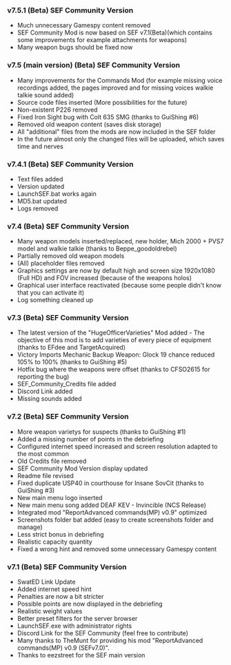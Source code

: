 ### v7.5.1 (Beta) SEF Community Version
- Much unnecessary Gamespy content removed
- SEF Community Mod is now based on SEF v7.1(Beta)(which contains some improvements for example attachments for weapons)
- Many weapon bugs should be fixed now


### v7.5 (main version) (Beta) SEF Community Version
- Many improvements for the Commands Mod (for example missing voice recordings added, the pages improved and for missing voices walkie talkie sound added)
- Source code files inserted (More possibilities for the future)
- Non-existent P226 removed
- Fixed Iron Sight bug with Colt 635 SMG (thanks to GuiShing #6)
- Removed old weapon content (saves disk storage)
- All "additional" files from the mods are now included in the SEF folder
- In the future almost only the changed files will be uploaded, which saves time and nerves


### v7.4.1 (Beta) SEF Community Version
- Text files added
- Version updated
- LaunchSEF.bat works again
- MD5.bat updated
- Logs removed


### v7.4 (Beta) SEF Community Version
- Many weapon models inserted/replaced, new holder, Mich 2000 + PVS7 model and walkie talkie (thanks to Beppe_goodoldrebel)
- Partially removed old weapon models
- (All) placeholder files removed
- Graphics settings are now by default high and screen size 1920x1080 (Full HD) and FOV increased (because of the weapons holos)
- Graphical user interface reactivated (because some people didn't know that you can activate it)
- Log something cleaned up


### v7.3 (Beta) SEF Community Version
- The latest version of the "HugeOfficerVarieties" Mod added - The objective of this mod is to add varieties of every piece of equipment (thanks to EFdee and TargetAcquired)
- Victory Imports Mechanic Backup Weapon: Glock 19 chance reduced 105% to 100% (thanks to GuiShing #5)
- Hotfix bug where the weapons were offset (thanks to CFSO2615   for reporting the bug)
- SEF_Community_Credits file added
- Discord Link added
- Missing sounds added


### v7.2 (Beta) SEF Community Version
- More weapon varietys for suspects (thanks to GuiShing #1)
- Added a missing number of points in the debriefing
- Configured internet speed increased and screen resolution adapted to the most common
- Old Credits file removed
- SEF Community Mod Version display updated
- Readme file revised
- Fixed duplicate USP40 in courthouse for Insane SovCit (thanks to GuiShing #3)
- New main menu logo inserted
- New main menu song added DEAF KEV - Invincible (NCS Release)
- Integrated mod "ReportAdvanced commands(MP) v0.9" optimized
- Screenshots folder bat added (easy to create screenshots folder and manage)
- Less strict bonus in debriefing
- Realistic capacity quantity
- Fixed a wrong hint and removed some unnecessary Gamespy content


### v7.1 (Beta) SEF Community Version 
 
- SwatED Link Update
- Added internet speed hint
- Penalties are now a bit stricter
- Possible points are now displayed in the debriefing
- Realistic weight values
- Better preset filters for the server browser
- LaunchSEF.exe with administrator rights
- Discord Link for the SEF Community (feel free to contribute)
- Many thanks to TheMunt for providing his mod "ReportAdvanced commands(MP) v0.9 (SEFv7.0)".
- Thanks to eezstreet for the SEF main version

